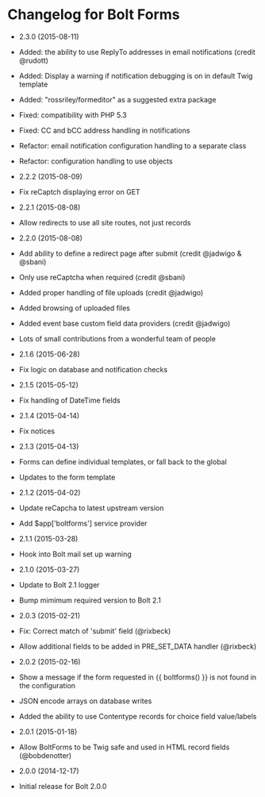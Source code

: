 # Changelog for Bolt Forms

* 2.3.0 (2015-08-11)
 * Added: the ability to use ReplyTo addresses in email notifications (credit @rudott)
 * Added: Display a warning if notification debugging is on in default Twig template 
 * Added: "rossriley/formeditor" as a suggested extra package
 * Fixed: compatibility with PHP 5.3
 * Fixed: CC and bCC address handling in notifications
 * Refactor: email notification configuration handling to a separate class
 * Refactor: configuration handling to use objects

* 2.2.2 (2015-08-09)
 * Fix reCaptch displaying error on GET
 
* 2.2.1 (2015-08-08)
 * Allow redirects to use all site routes, not just records

* 2.2.0 (2015-08-08)

 * Add ability to define a redirect page after submit (credit @jadwigo & @sbani)
 * Only use reCaptcha when required (credit @sbani)
 * Added proper handling of file uploads (credit @jadwigo)
 * Added browsing of uploaded files
 * Added event base custom field data providers (credit @jadwigo)
 * Lots of small contributions from a wonderful team of people
 
* 2.1.6 (2015-06-28)

 * Fix logic on database and notification checks

* 2.1.5 (2015-05-12)

 * Fix handling of DateTime fields

* 2.1.4 (2015-04-14)

 * Fix notices

* 2.1.3 (2015-04-13)

 * Forms can define individual templates, or fall back to the global
 * Updates to the form template 

* 2.1.2 (2015-04-02)

 * Update reCapcha to latest upstream version
 * Add $app['boltforms'] service provider
 
* 2.1.1 (2015-03-28)

 * Hook into Bolt mail set up warning

* 2.1.0 (2015-03-27)

 * Update to Bolt 2.1 logger
 * Bump mimimum required version to Bolt 2.1

* 2.0.3 (2015-02-21)

 * Fix: Correct match of 'submit' field (@rixbeck)
 * Allow additional fields to be added in PRE_SET_DATA handler (@rixbeck)

* 2.0.2 (2015-02-16)

 * Show a message if the form requested in {{ boltforms() }} is not found in the configuration
 * JSON encode arrays on database writes
 * Added the ability to use Contentype records for choice field value/labels

* 2.0.1 (2015-01-18)

 * Allow BoltForms to be Twig safe and used in HTML record fields (@bobdenotter)

* 2.0.0 (2014-12-17)

 * Initial release for Bolt 2.0.0
